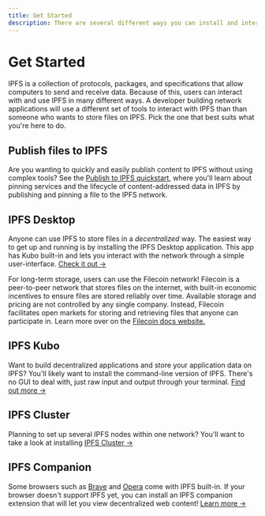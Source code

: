 ```yaml
---
title: Get Started
description: There are several different ways you can install and interact with IPFS. Find out which one best suits your needs here.
---
```


# Get Started

IPFS is a collection of protocols, packages, and specifications that allow computers to send and receive data. Because of this, users can interact with and use IPFS in many different ways. A developer building network applications will use a different set of tools to interact with IPFS than than someone who wants to store files on IPFS. Pick the one that best suits what you're here to do.

## Publish files to IPFS

Are you wanting to quickly and easily publish content to IPFS without using complex tools? See the [Publish to IPFS quickstart](../quickstart/publish.md), where you'll learn about pinning services and the lifecycle of content-addressed data in IPFS by publishing and pinning a file to the IPFS network.

## IPFS Desktop

Anyone can use IPFS to store files in a _decentralized_ way. The easiest way to get up and running is by installing the IPFS Desktop application. This app has Kubo built-in and lets you interact with the network through a simple user-interface. [Check it out →](./ipfs-desktop.md)

For long-term storage, users can use the Filecoin network! Filecoin is a peer-to-peer network that stores files on the internet, with built-in economic incentives to ensure files are stored reliably over time. Available storage and pricing are not controlled by any single company. Instead, Filecoin facilitates open markets for storing and retrieving files that anyone can participate in. Learn more over on the [Filecoin docs website.](https://docs.filecoin.io/)

## IPFS Kubo

Want to build decentralized applications and store your application data on IPFS? You'll likely want to install the command-line version of IPFS. There's no GUI to deal with, just raw input and output through your terminal. [Find out more →](./command-line.md)

## IPFS Cluster

Planning to set up several IPFS nodes within one network? You'll want to take a look at installing [IPFS Cluster →](./server-infrastructure.md)

## IPFS Companion

Some browsers such as [Brave](https://brave.com/) and [Opera](https://www.opera.com/) come with IPFS built-in. If your browser doesn't support IPFS yet, you can install an IPFS companion extension that will let you view decentralized web content! [Learn more →](./ipfs-companion.md)
